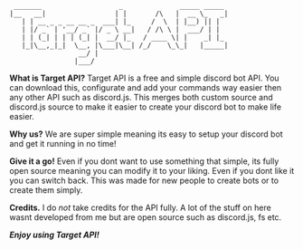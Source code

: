 ``` 
 _______                   _              _____ _____ 
|__   __|                 | |       /\   |  __ \_   _|
   | | __ _ _ __ __ _  ___| |_     /  \  | |__) || |  
   | |/ _` | '__/ _` |/ _ \ __|   / /\ \ |  ___/ | |  
   | | (_| | | | (_| |  __/ |_   / ____ \| |    _| |_ 
   |_|\__,_|_|  \__, |\___|\__| /_/    \_\_|   |_____|
                 __/ |                                
                |___/                                 
```
**What is Target API?**
Target API is a free and simple discord bot API. You can download this, configurate and add your commands way easier then any other API such as discord.js.
This merges both custom source and discord.js source to make it easier to create your discord bot to make life easier.

**Why us?**
We are super simple meaning its easy to setup your discord bot and get it running in no time!

**Give it a go!**
Even if you dont want to use something that simple, its fully open source meaning you can modify it to your liking. Even if you dont like it you can switch back.
This was made for new people to create bots or to create them simply.

**Credits.**
I do *not* take credits for the API fully. A lot of the stuff on here wasnt developed from me but are open source such as discord.js, fs etc.

***Enjoy using Target API!***
